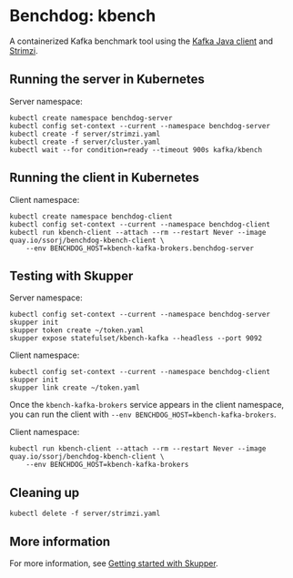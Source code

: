 # Benchdog: kbench

A containerized Kafka benchmark tool using the [Kafka Java
client][client] and [Strimzi][strimzi].

[client]: https://kafka.apache.org/documentation/#api
[strimzi]: https://strimzi.io/

## Running the server in Kubernetes

Server namespace:

    kubectl create namespace benchdog-server
    kubectl config set-context --current --namespace benchdog-server
    kubectl create -f server/strimzi.yaml
    kubectl create -f server/cluster.yaml
    kubectl wait --for condition=ready --timeout 900s kafka/kbench

## Running the client in Kubernetes

Client namespace:

    kubectl create namespace benchdog-client
    kubectl config set-context --current --namespace benchdog-client
    kubectl run kbench-client --attach --rm --restart Never --image quay.io/ssorj/benchdog-kbench-client \
        --env BENCHDOG_HOST=kbench-kafka-brokers.benchdog-server

## Testing with Skupper

Server namespace:

    kubectl config set-context --current --namespace benchdog-server
    skupper init
    skupper token create ~/token.yaml
    skupper expose statefulset/kbench-kafka --headless --port 9092

Client namespace:

    kubectl config set-context --current --namespace benchdog-client
    skupper init
    skupper link create ~/token.yaml

Once the `kbench-kafka-brokers` service appears in the client
namespace, you can run the client with `--env
BENCHDOG_HOST=kbench-kafka-brokers`.

Client namespace:

    kubectl run kbench-client --attach --rm --restart Never --image quay.io/ssorj/benchdog-kbench-client \
        --env BENCHDOG_HOST=kbench-kafka-brokers

## Cleaning up

    kubectl delete -f server/strimzi.yaml

## More information

For more information, see [Getting started with Skupper][start].

[start]: https://skupper.io/start/index.html
